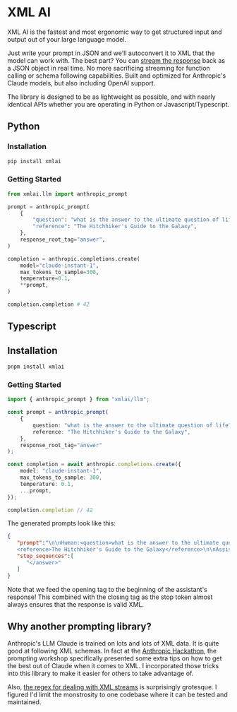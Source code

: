 # XML AI

XML AI is the fastest and most ergonomic way to get structured input and output out of your large language model.

Just write your prompt in JSON and we'll autoconvert it to XML that the model can work with. The best part? You can [stream the response](/streaming) back as a JSON object in real time. No more sacrificing streaming for function calling or schema following capabilities. Built and optimized for Anthropic's Claude models, but also including OpenAI support.


The library is designed to be as lightweight as possible, and with nearly identical APIs whether you are operating in Python or Javascript/Typescript.


## Python

### Installation
```bash
pip install xmlai
```

### Getting Started

```python
from xmlai.llm import anthropic_prompt

prompt = anthropic_prompt(
    {
        "question": "what is the answer to the ultimate question of life?",
        "reference": "The Hitchhiker's Guide to the Galaxy",
    },
    response_root_tag="answer",
)

completion = anthropic.completions.create(
    model="claude-instant-1",
    max_tokens_to_sample=300,
    temperature=0.1,
    **prompt,
)

completion.completion # 42
```

## Typescript
<h2 id="typescript>Typescript</h2>

### Installation
```bash
pnpm install xmlai
```

### Getting Started

```typescript
import { anthropic_prompt } from "xmlai/llm";

const prompt = anthropic_prompt(
    {
        question: "what is the answer to the ultimate question of life?",
        reference: "The Hitchhiker's Guide to the Galaxy",
    },
    response_root_tag="answer"
);

const completion = await anthropic.completions.create({
    model: "claude-instant-1",
    max_tokens_to_sample: 300,
    temperature: 0.1,
    ...prompt,
});

completion.completion // 42
```

The generated prompts look like this:
```json
{
   "prompt":"\n\nHuman:<question>what is the answer to the ultimate question of life?</question>
   <reference>The Hitchhiker's Guide to the Galaxy</reference>\n\nAssistant:<answer>",
   "stop_sequences":[
      "</answer>"
   ]
}
```

Note that we feed the opening tag to the beginning of the assistant's response! This combined with the closing tag as the stop token almost always ensures that the response is valid XML.


## Why another prompting library?
Anthropic's LLM Claude is trained on lots and lots of XML data. It is quite good at following XML schemas. In fact at the [Anthropic Hackathon](https://twitter.com/sauhaarda/status/1685892051043508224?s=20), the prompting workshop specifically presented some extra tips on how to get the best out of Claude when it comes to XML. I incorporated those tricks into this library to make it easier for others to take advantage of.

Also, [the regex for dealing with XML streams](https://github.com/sauhaardac/xmlai/blob/9a558d855e6b4e64f933599a249a0864c41eb273/python/src/xmlai/__init__.py#L17C41-L17C41) is surprisingly grotesque. I figured I'd limit the monstrosity to one codebase where it can be tested and maintained.
